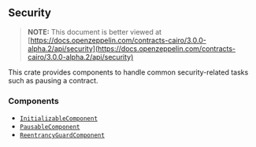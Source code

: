 ## Security

> **NOTE:** This document is better viewed at [https://docs.openzeppelin.com/contracts-cairo/3.0.0-alpha.2/api/security](https://docs.openzeppelin.com/contracts-cairo/3.0.0-alpha.2/api/security)

This crate provides components to handle common security-related tasks such as pausing a contract.

### Components

- [`InitializableComponent`](https://docs.openzeppelin.com/contracts-cairo/3.0.0-alpha.2/api/security#InitializableComponent)
- [`PausableComponent`](https://docs.openzeppelin.com/contracts-cairo/3.0.0-alpha.2/api/security#PausableComponent)
- [`ReentrancyGuardComponent`](https://docs.openzeppelin.com/contracts-cairo/3.0.0-alpha.2/api/security#ReentrancyGuardComponent)
